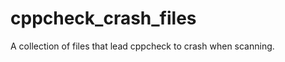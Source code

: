cppcheck_crash_files
====================

A collection of files that lead cppcheck to crash when scanning.
